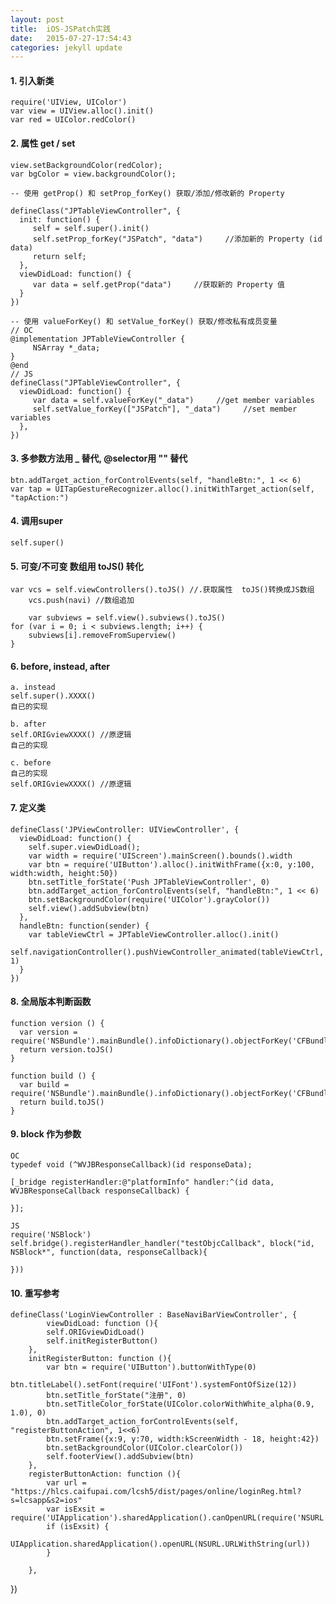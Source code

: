 ```yaml
---
layout: post
title:  iOS-JSPatch实践
date:   2015-07-27-17:54:43
categories: jekyll update
---
```


#### 1. 引入新类
	
	require('UIView, UIColor')
	var view = UIView.alloc().init()
	var red = UIColor.redColor()

#### 2. 属性 get / set

	view.setBackgroundColor(redColor);
	var bgColor = view.backgroundColor();

	-- 使用 getProp() 和 setProp_forKey() 获取/添加/修改新的 Property

	defineClass("JPTableViewController", {
	  init: function() {
	     self = self.super().init()
	     self.setProp_forKey("JSPatch", "data")     //添加新的 Property (id data)
	     return self;
	  },
	  viewDidLoad: function() {
	     var data = self.getProp("data")     //获取新的 Property 值
	  }
	})

	-- 使用 valueForKey() 和 setValue_forKey() 获取/修改私有成员变量
	// OC
	@implementation JPTableViewController {
	     NSArray *_data;
	}
	@end
	// JS
	defineClass("JPTableViewController", {
	  viewDidLoad: function() {
	     var data = self.valueForKey("_data")     //get member variables
	     self.setValue_forKey(["JSPatch"], "_data")     //set member variables
	  },
	})

#### 3. 多参数方法用 _ 替代, @selector用 "" 替代

	btn.addTarget_action_forControlEvents(self, "handleBtn:", 1 << 6)
	var tap = UITapGestureRecognizer.alloc().initWithTarget_action(self, "tapAction:")

#### 4. 调用super

	self.super()

#### 5. 可变/不可变 数组用 toJS() 转化

	var vcs = self.viewControllers().toJS() //.获取属性  toJS()转换成JS数组
    	vcs.push(navi) //数组追加

    	var subviews = self.view().subviews().toJS()
  	for (var i = 0; i < subviews.length; i++) {
  		subviews[i].removeFromSuperview()
  	}

#### 6. before, instead, after

	a. instead
	self.super().XXXX()
	自已的实现

	b. after
	self.ORIGviewXXXX() //原逻辑
	自己的实现

	c. before
	自己的实现
	self.ORIGviewXXXX() //原逻辑

#### 7. 定义类

	defineClass('JPViewController: UIViewController', {
	  viewDidLoad: function() {
	    self.super.viewDidLoad();
	    var width = require('UIScreen').mainScreen().bounds().width
	    var btn = require('UIButton').alloc().initWithFrame({x:0, y:100, width:width, height:50})
	    btn.setTitle_forState('Push JPTableViewController', 0)
	    btn.addTarget_action_forControlEvents(self, "handleBtn:", 1 << 6)
	    btn.setBackgroundColor(require('UIColor').grayColor())
	    self.view().addSubview(btn)
	  },
	  handleBtn: function(sender) {
	    var tableViewCtrl = JPTableViewController.alloc().init() 
	    self.navigationController().pushViewController_animated(tableViewCtrl, 1)
	  }
	})

#### 8. 全局版本判断函数

	function version () {
	  var version = require('NSBundle').mainBundle().infoDictionary().objectForKey('CFBundleShortVersionString')
	  return version.toJS()
	}

	function build () {
	  var build = require('NSBundle').mainBundle().infoDictionary().objectForKey('CFBundleVersion')
	  return build.toJS()
	}

#### 9. block 作为参数

	OC
	typedef void (^WVJBResponseCallback)(id responseData);

	[_bridge registerHandler:@"platformInfo" handler:^(id data, WVJBResponseCallback responseCallback) {
        	
	}];

	JS
	require('NSBlock')
	self.bridge().registerHandler_handler("testObjcCallback", block("id, NSBlock*", function(data, responseCallback){
        
	}))

#### 10. 重写参考
	
	defineClass('LoginViewController : BaseNaviBarViewController', {
       		viewDidLoad: function (){
           	self.ORIGviewDidLoad()
           	self.initRegisterButton()
       	},
       	initRegisterButton: function (){
           	var btn = require('UIButton').buttonWithType(0)
           	btn.titleLabel().setFont(require('UIFont').systemFontOfSize(12))
           	btn.setTitle_forState("注册", 0)
           	btn.setTitleColor_forState(UIColor.colorWithWhite_alpha(0.9, 1.0), 0)
           	btn.addTarget_action_forControlEvents(self, "registerButtonAction", 1<<6)
           	btn.setFrame({x:9, y:70, width:kScreenWidth - 18, height:42})
           	btn.setBackgroundColor(UIColor.clearColor())
           	self.footerView().addSubview(btn)
       	},
       	registerButtonAction: function (){
           	var url = "https://hlcs.caifupai.com/lcsh5/dist/pages/online/loginReg.html?s=lcsapp&s2=ios"
           	var isExsit = require('UIApplication').sharedApplication().canOpenURL(require('NSURL').URLWithString(url))
           	if (isExsit) {
               		UIApplication.sharedApplication().openURL(NSURL.URLWithString(url))
           	}

       	},
   })



[jekyll]:      http://jekyllrb.com
[jekyll-gh]:   https://github.com/jekyll/jekyll
[jekyll-help]: https://github.com/jekyll/jekyll-help
